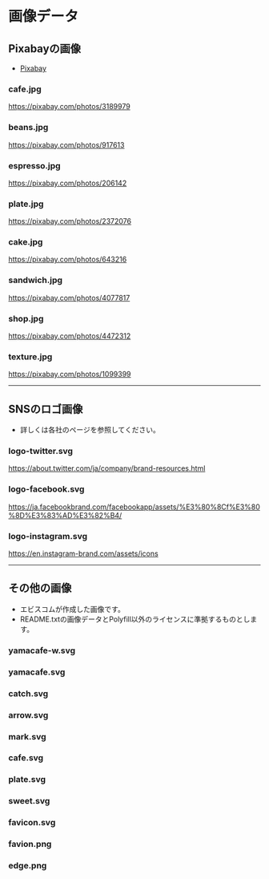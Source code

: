 # 画像データ

## Pixabayの画像

* [Pixabay](https://pixabay.com/)

### cafe.jpg
https://pixabay.com/photos/3189979

### beans.jpg
https://pixabay.com/photos/917613

### espresso.jpg
https://pixabay.com/photos/206142

### plate.jpg
https://pixabay.com/photos/2372076

### cake.jpg
https://pixabay.com/photos/643216

### sandwich.jpg
https://pixabay.com/photos/4077817

### shop.jpg
https://pixabay.com/photos/4472312

### texture.jpg
https://pixabay.com/photos/1099399


---

## SNSのロゴ画像

* 詳しくは各社のページを参照してください。

### logo-twitter.svg
https://about.twitter.com/ja/company/brand-resources.html

### logo-facebook.svg
https://ja.facebookbrand.com/facebookapp/assets/%E3%80%8Cf%E3%80%8D%E3%83%AD%E3%82%B4/

### logo-instagram.svg
https://en.instagram-brand.com/assets/icons


---

## その他の画像

* エビスコムが作成した画像です。
* README.txtの画像データとPolyfill以外のライセンスに準拠するものとします。


### yamacafe-w.svg
### yamacafe.svg
### catch.svg
### arrow.svg
### mark.svg
### cafe.svg
### plate.svg
### sweet.svg
### favicon.svg
### favion.png
### edge.png

